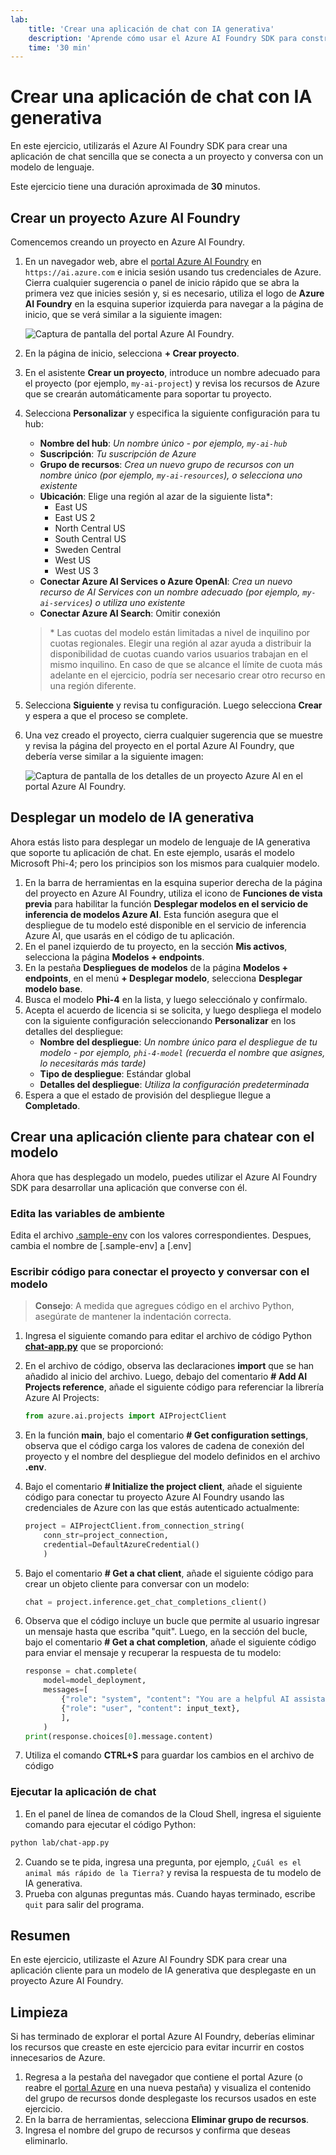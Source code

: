 ```yaml
---
lab:
    title: 'Crear una aplicación de chat con IA generativa'
    description: 'Aprende cómo usar el Azure AI Foundry SDK para construir una aplicación que se conecta a tu proyecto y conversa con un modelo de lenguaje.'
    time: '30 min'
---
```


# Crear una aplicación de chat con IA generativa

En este ejercicio, utilizarás el Azure AI Foundry SDK para crear una aplicación de chat sencilla que se conecta a un proyecto y conversa con un modelo de lenguaje.

Este ejercicio tiene una duración aproximada de **30** minutos.

## Crear un proyecto Azure AI Foundry

Comencemos creando un proyecto en Azure AI Foundry.

1. En un navegador web, abre el [portal Azure AI Foundry](https://ai.azure.com) en `https://ai.azure.com` e inicia sesión usando tus credenciales de Azure. Cierra cualquier sugerencia o panel de inicio rápido que se abra la primera vez que inicies sesión y, si es necesario, utiliza el logo de **Azure AI Foundry** en la esquina superior izquierda para navegar a la página de inicio, que se verá similar a la siguiente imagen:

    ![Captura de pantalla del portal Azure AI Foundry.](./media/ai-foundry-home.png)

2. En la página de inicio, selecciona **+ Crear proyecto**.
3. En el asistente **Crear un proyecto**, introduce un nombre adecuado para el proyecto (por ejemplo, `my-ai-project`) y revisa los recursos de Azure que se crearán automáticamente para soportar tu proyecto.
4. Selecciona **Personalizar** y especifica la siguiente configuración para tu hub:
    - **Nombre del hub**: *Un nombre único - por ejemplo, `my-ai-hub`*
    - **Suscripción**: *Tu suscripción de Azure*
    - **Grupo de recursos**: *Crea un nuevo grupo de recursos con un nombre único (por ejemplo, `my-ai-resources`), o selecciona uno existente*
    - **Ubicación**: Elige una región al azar de la siguiente lista\*:
        - East US
        - East US 2
        - North Central US
        - South Central US
        - Sweden Central
        - West US
        - West US 3
    - **Conectar Azure AI Services o Azure OpenAI**: *Crea un nuevo recurso de AI Services con un nombre adecuado (por ejemplo, `my-ai-services`) o utiliza uno existente*
    - **Conectar Azure AI Search**: Omitir conexión

    > \* Las cuotas del modelo están limitadas a nivel de inquilino por cuotas regionales. Elegir una región al azar ayuda a distribuir la disponibilidad de cuotas cuando varios usuarios trabajan en el mismo inquilino. En caso de que se alcance el límite de cuota más adelante en el ejercicio, podría ser necesario crear otro recurso en una región diferente.

5. Selecciona **Siguiente** y revisa tu configuración. Luego selecciona **Crear** y espera a que el proceso se complete.
6. Una vez creado el proyecto, cierra cualquier sugerencia que se muestre y revisa la página del proyecto en el portal Azure AI Foundry, que debería verse similar a la siguiente imagen:

    ![Captura de pantalla de los detalles de un proyecto Azure AI en el portal Azure AI Foundry.](./media/ai-foundry-project.png)

## Desplegar un modelo de IA generativa

Ahora estás listo para desplegar un modelo de lenguaje de IA generativa que soporte tu aplicación de chat. En este ejemplo, usarás el modelo Microsoft Phi-4; pero los principios son los mismos para cualquier modelo.

1. En la barra de herramientas en la esquina superior derecha de la página del proyecto en Azure AI Foundry, utiliza el icono de **Funciones de vista previa** para habilitar la función **Desplegar modelos en el servicio de inferencia de modelos Azure AI**. Esta función asegura que el despliegue de tu modelo esté disponible en el servicio de inferencia Azure AI, que usarás en el código de tu aplicación.
2. En el panel izquierdo de tu proyecto, en la sección **Mis activos**, selecciona la página **Modelos + endpoints**.
3. En la pestaña **Despliegues de modelos** de la página **Modelos + endpoints**, en el menú **+ Desplegar modelo**, selecciona **Desplegar modelo base**.
4. Busca el modelo **Phi-4** en la lista, y luego selecciónalo y confírmalo.
5. Acepta el acuerdo de licencia si se solicita, y luego despliega el modelo con la siguiente configuración seleccionando **Personalizar** en los detalles del despliegue:
    - **Nombre del despliegue**: *Un nombre único para el despliegue de tu modelo - por ejemplo, `phi-4-model` (recuerda el nombre que asignes, lo necesitarás más tarde)*
    - **Tipo de despliegue**: Estándar global
    - **Detalles del despliegue**: *Utiliza la configuración predeterminada*
6. Espera a que el estado de provisión del despliegue llegue a **Completado**.

## Crear una aplicación cliente para chatear con el modelo

Ahora que has desplegado un modelo, puedes utilizar el Azure AI Foundry SDK para desarrollar una aplicación que converse con él.

### Edita las variables de ambiente
Edita el archivo [.sample-env](../lab/chat-app/.sample-env) con los valores correspondientes.
Despues, cambia el nombre de [.sample-env] a [.env]

### Escribir código para conectar el proyecto y conversar con el modelo

> **Consejo**: A medida que agregues código en el archivo Python, asegúrate de mantener la indentación correcta.

1. Ingresa el siguiente comando para editar el archivo de código Python [**chat-app.py**](/lab/chat-app/chat-app.py) que se proporcionó:


2. En el archivo de código, observa las declaraciones **import** que se han añadido al inicio del archivo. Luego, debajo del comentario **# Add AI Projects reference**, añade el siguiente código para referenciar la librería Azure AI Projects:

    ```python
   from azure.ai.projects import AIProjectClient
    ```

3. En la función **main**, bajo el comentario **# Get configuration settings**, observa que el código carga los valores de cadena de conexión del proyecto y el nombre del despliegue del modelo definidos en el archivo **.env**.
4. Bajo el comentario **# Initialize the project client**, añade el siguiente código para conectar tu proyecto Azure AI Foundry usando las credenciales de Azure con las que estás autenticado actualmente:

    ```python
   project = AIProjectClient.from_connection_string(
        conn_str=project_connection,
        credential=DefaultAzureCredential()
        )
    ```
    
5. Bajo el comentario **# Get a chat client**, añade el siguiente código para crear un objeto cliente para conversar con un modelo:

    ```python
   chat = project.inference.get_chat_completions_client()
    ```

6. Observa que el código incluye un bucle que permite al usuario ingresar un mensaje hasta que escriba "quit". Luego, en la sección del bucle, bajo el comentario **# Get a chat completion**, añade el siguiente código para enviar el mensaje y recuperar la respuesta de tu modelo:

    ```python
   response = chat.complete(
        model=model_deployment,
        messages=[
            {"role": "system", "content": "You are a helpful AI assistant that answers questions."},
            {"role": "user", "content": input_text},
            ],
        )
   print(response.choices[0].message.content)
    ```

7. Utiliza el comando **CTRL+S** para guardar los cambios en el archivo de código 

### Ejecutar la aplicación de chat

1. En el panel de línea de comandos de la Cloud Shell, ingresa el siguiente comando para ejecutar el código Python:

```bash
python lab/chat-app.py
```

2. Cuando se te pida, ingresa una pregunta, por ejemplo, `¿Cuál es el animal más rápido de la Tierra?` y revisa la respuesta de tu modelo de IA generativa.
3. Prueba con algunas preguntas más. Cuando hayas terminado, escribe `quit` para salir del programa.

## Resumen

En este ejercicio, utilizaste el Azure AI Foundry SDK para crear una aplicación cliente para un modelo de IA generativa que desplegaste en un proyecto Azure AI Foundry.

## Limpieza

Si has terminado de explorar el portal Azure AI Foundry, deberías eliminar los recursos que creaste en este ejercicio para evitar incurrir en costos innecesarios de Azure.

1. Regresa a la pestaña del navegador que contiene el portal Azure (o reabre el [portal Azure](https://portal.azure.com) en una nueva pestaña) y visualiza el contenido del grupo de recursos donde desplegaste los recursos usados en este ejercicio.
2. En la barra de herramientas, selecciona **Eliminar grupo de recursos**.
3. Ingresa el nombre del grupo de recursos y confirma que deseas eliminarlo.